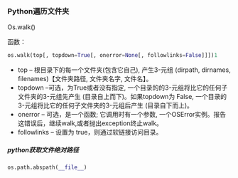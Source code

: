 ### Python遍历文件夹

Os.walk()

函数：

```python
os.walk(top[, topdown=True[, onerror=None[, followlinks=False]]])1
```

- top – 根目录下的每一个文件夹(包含它自己), 产生3-元组 (dirpath, dirnames,
  filenames)【文件夹路径, 文件夹名字, 文件名】。
- topdown –可选，为True或者没有指定, 一个目录的的3-元组将比它的任何子文件夹的3-元组先产生
  (目录自上而下)。如果topdown为 False, 一个目录的3-元组将比它的任何子文件夹的3-元组后产生 (目录自下而上)。
- onerror – 可选，是一个函数; 它调用时有一个参数, 一个OSError实例。报告这错误后，继续walk,或者抛出exception终止walk。
- followlinks – 设置为 true，则通过软链接访问目录。

##### python获取文件绝对路径

```python
os.path.abspath(__file__)
```

